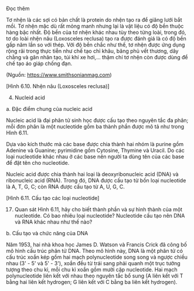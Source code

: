 Đọc thêm

Tơ nhện là các sợi có bản chất là protein do nhện tạo ra để giăng lưới bắt mồi. Tơ nhện mặc dù rất mỏng manh nhưng lại là vật liệu có độ bền thuộc hàng bậc nhất. Độ bền của tơ nhện khác nhau tùy theo từng loài, trong đó, tơ do loài nhện nâu (Loxosceles reclusa) tạo ra được đánh giá là có độ bền gấp năm lần so với thép. Với độ bền chắc như thế, tơ nhện được ứng dụng rộng rãi trong thực tiễn như chế tạo chỉ khâu, băng phủ vết thương, dây chằng và gân nhân tạo, túi khí xe hơi,... thậm chí tơ nhện còn được dùng để chế tạo áo giáp chống đạn.

(Nguồn: https://www.smithsonianmag.com)

[Hình 6.10. Nhện nâu (Loxosceles reclusa)]

4. Nucleid acid

a. Đặc điểm chung của nucleic acid

Nucleic acid là đại phân tử sinh học được cấu tạo theo nguyên tắc đa phân; mỗi đơn phân là một nucleotide gồm ba thành phần được mô tả như trong Hình 6.11.

Dựa vào kích thước mà các base được chia thành hai nhóm là purine gồm Adenine và Guanine; pyrimidine gồm Cytosine, Thymine và Uracil. Do các loại nucleotide khác nhau ở các base nên người ta dùng tên của các base để đặt tên cho nucleotide.

Nucleic acid được chia thành hai loại là deoxyribonucleic acid (DNA) và ribonucleic acid (RNA). Trong đó, DNA được cấu tạo từ bốn loại nucleotide là A, T, G, C; còn RNA được cấu tạo từ A, U, G, C.

[Hình 6.11. Cấu tạo các loại nucleotide]

17. Quan sát Hình 6.11, hãy cho biết thành phần và sự hình thành của một nucleotide. Có bao nhiêu loại nucleotide? Nucleotide cấu tạo nên DNA và RNA khác nhau như thế nào?

b. Cấu tạo và chức năng của DNA

Năm 1953, hai nhà khoa học James D. Watson và Francis Crick đã công bố mô hình cấu trúc phân tử DNA. Theo mô hình này, DNA là một phân tử có cấu trúc xoắn kép gồm hai mạch polynucleotide song song và ngược chiều nhau (3' - 5' và 5' - 3'), xoắn đều từ trái sang phải quanh một trục tưởng tượng theo chu kì, mỗi chu kì xoắn gồm mười cặp nucleotide. Hai mạch polynucleotide liên kết với nhau theo nguyên tắc bổ sung (A liên kết với T bằng hai liên kết hydrogen; G liên kết với C bằng ba liên kết hydrogen).